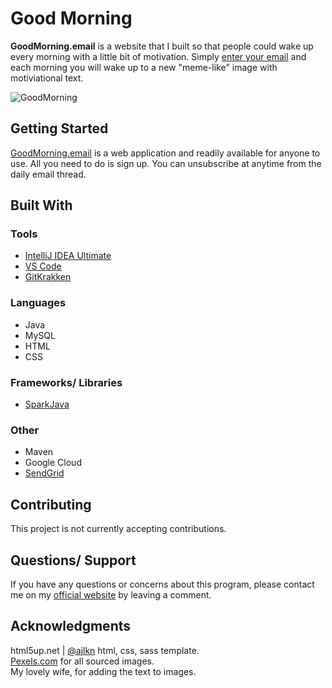 # Good Morning
**GoodMorning.email** is a website that I built so that people could wake up every morning with a little bit of motivation. Simply [enter your email](http://goodmorning.email) and each morning you will wake up to a new "meme-like" image with motiviational text.

![GoodMorning](https://i.imgur.com/0lTWQLa.jpg)

## Getting Started
[GoodMorning.email](http://goodmorning.email) is a web application and readily available for anyone to use. All you need to do is sign up. You can unsubscribe at anytime from the daily email thread.

## Built With
### Tools  
- [IntelliJ IDEA Ultimate](https://www.jetbrains.com/idea/download/)  
- [VS Code](https://code.visualstudio.com/)  
- [GitKrakken](https://www.gitkraken.com/)

### Languages
- Java
- MySQL
- HTML
- CSS

### Frameworks/ Libraries
- [SparkJava](http://sparkjava.com)

### Other 
- Maven
- Google Cloud  
- [SendGrid](https://sendgrid.com)

## Contributing
This project is not currently accepting contributions.

## Questions/ Support
If you have any questions or concerns about this program, please contact me on my [official website](https://www.iamtravisw.com/p/goodmorning.html) by leaving a comment.

## Acknowledgments
html5up.net | [@ajlkn](https://html5up.net/identity) html, css, sass template.  
[Pexels.com](https://pexels.com) for all sourced images.  
My lovely wife, for adding the text to images.  
